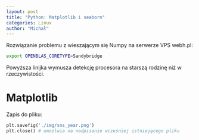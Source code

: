 ```yaml
---
layout: post
title: "Python: Matplotlib i seaborn"
categories: Linux
author: "Michał"
---
```




Rozwiązanie problemu z wieszającym się Numpy na serwerze VPS webh.pl:

```bash
export OPENBLAS_CORETYPE=Sandybridge
```
Powyższa linijka wymusza detekcję procesora na starszą rodzinę niż w rzeczywistości.



# Matplotlib

Zapis do pliku:

```python
plt.savefig('./img/sns_year.png')
plt.close() # umożlwia na nadpisanie wcześniej istniejącego pliku
```

